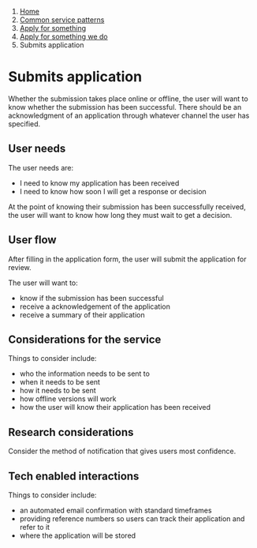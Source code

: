 1.  [Home](/docs/core/contents)
2.	[Common service patterns](/docs/core/common-service-patterns/overview)
3.  [Apply for something](/docs/core/common-service-patterns/service-patterns/apply-for-something/overview)
4.  [Apply for something we do](/docs/core/common-service-patterns/service-patterns/apply-for-something/apply-for-something-ecc-does/overview)
5.  Submits application

# Submits application
Whether the submission takes place online or offline, the user will want to know whether the submission has been successful. There should be an acknowledgment of an application through whatever channel the user has specified.

## User needs

The user needs are:

* I need to know my application has been received
* I need to know how soon I will get a response or decision

At the point of knowing their submission has been successfully received, the user will want to know how long they must wait to get a decision.

## User flow 

After filling in the application form, the user will submit the application for review.

The user will want to:

* know if the submission has been successful
* receive a acknowledgement of the application
* receive a summary of their application

## Considerations for the service 

Things to consider include:

* who the information needs to be sent to
* when it needs to be sent
* how it needs to be sent
* how offline versions will work
* how the user will know their application has been received

## Research considerations 

Consider the method of notification that gives users most confidence.

## Tech enabled interactions 

Things to consider include:

* an automated email confirmation with standard timeframes
* providing reference numbers so users can track their application and refer to it
* where the application will be stored
